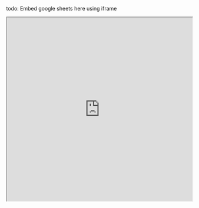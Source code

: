 ---
---


todo: Embed google sheets here using iframe

<div class="mx-auto" style="height:500; padding-bottom: 500;">
    <iframe 
    src="https://docs.google.com/spreadsheets/d/e/2PACX-1vSEwPyPOJSdSFRQ6H8hAHT3W-c4SUpJRkhmIy_J81CA5ayHxQzmjvsD_3maqr6KCv9j-zKzY_94NyXY/pubhtml?gid=621440706&amp;single=true&amp;widget=true&amp;headers=false"
    width="100%" height="100%" scrolling="yes"
    >
    </iframe>
</div>

<!-- 

|        | Date       |  Weekday |  Topic                      |  chapter | articles                         | 
| :---   | :---:      |  :---:   |  :---                       |  :---    |   :---:                          |
| 1      | 9/7/22     |    W     |  Evol. Theory               |     1    | [1](articles/Laland.pdf) |
| 2      | 9/12/22    |    M     |  History of Earth & Life    |    19    |   2,3,4                          |
| 3      | 9/14/22    |    W     |  Extinction                 |     3    |   5,6,7,8                        |
| 4      | 9/19/22    |    M     |  Adaptation I               |     5    |   9,10                           |
| 5      | 9/21/22    |    W     |  Adaptation II              |     .    |   11,12                          |
| 6      | 9/26/22    |    M     |  **Writing Workshop**       |     7    |     .                            |
| 7      | 9/

 -->